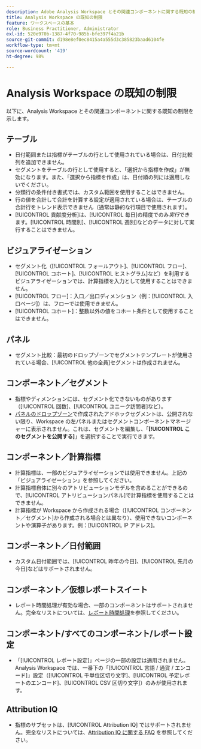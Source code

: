 ```yaml
---
description: Adobe Analysis Workspace とその関連コンポーネントに関する既知の制限のリスト
title: Analysis Workspace の既知の制限
feature: ワークスペースの基本
role: Business Practitioner, Administrator
exl-id: 520e970b-1387-4f70-985b-bfe397f4a21b
source-git-commit: d198e8ef0ec8415a4a555d3c385823baad6104fe
workflow-type: tm+mt
source-wordcount: '419'
ht-degree: 98%

---
```


# Analysis Workspace の既知の制限

以下に、Analysis Workspace とその関連コンポーネントに関する既知の制限を示します。

## テーブル

* 日付範囲または指標がテーブルの行として使用されている場合は、日付比較列を追加できません。
* セグメントをテーブルの行として使用すると、「選択から指標を作成」が無効になります。また、「選択から指標を作成」は、日付順の列には適用しないでください。
* 分類行の条件付き書式では、カスタム範囲を使用することはできません。
* 行の値を合計して合計を計算する設定が適用されている場合は、テーブルの合計行をトレンド表示できません（通常は静的な行項目で使用されます）。
* [!UICONTROL 貢献度分析]は、[!UICONTROL 毎日]の精度でのみ&#x200B;_実行_&#x200B;できます。[!UICONTROL 時間別]、[!UICONTROL 週別]などのデータに対して実行することはできません。

## ビジュアライゼーション

* セグメント化（[!UICONTROL フォールアウト]、[!UICONTROL フロー]、[!UICONTROL コホート]、[!UICONTROL ヒストグラム]など）を利用するビジュアライゼーションでは、計算指標を入力として使用することはできません。
* [!UICONTROL フロー]：入口／出口ディメンション（例：[!UICONTROL 入口ページ]）は、フローでは使用できません。
* [!UICONTROL コホート]：整数以外の値をコホート条件として使用することはできません。

## パネル

* セグメント比較：最初のドロップゾーンでセグメントテンプレートが使用されている場合、[!UICONTROL 他の全員]セグメントは作成されません。

## コンポーネント／セグメント

* 指標やディメンションには、セグメント化できないものがあります（[!UICONTROL 回数]、[!UICONTROL ユニーク訪問者]など）。
* [パネルのドロップゾーン](https://experienceleague.adobe.com/docs/analytics/analyze/analysis-workspace/panels/panels.html?lang=ja-JP)で作成されたアドホックセグメントは、公開されない限り、Workspace の左パネルまたはセグメントコンポーネントマネージャーに表示されません。これは、セグメントを編集し、「**[!UICONTROL このセグメントを公開する]**」を選択することで実行できます。

## コンポーネント／計算指標

* 計算指標は、一部のビジュアライゼーションでは使用できません。上記の「ビジュアライゼーション」を参照してください。
* 計算指標自体に別々のアトリビューションモデルを含めることができるので、[!UICONTROL アトリビューションパネル]で計算指標を使用することはできません。
* 計算指標が Workspace から作成される場合（[!UICONTROL コンポーネント／セグメント]から作成される場合とは異なり）、使用できないコンポーネントや演算子があります。例：[!UICONTROL IP アドレス]。

## コンポーネント／日付範囲

* カスタム日付範囲では、[!UICONTROL 昨年の今日]、[!UICONTROL 先月の今日]などはサポートされません。

## コンポーネント／仮想レポートスイート

* レポート時間処理が有効な場合、一部のコンポーネントはサポートされません。完全なリストについては、[レポート時間処理](/help/components/vrs/vrs-report-time-processing.md)を参照してください。

## コンポーネント/すべてのコンポーネント/レポート設定

* 「[!UICONTROL レポート設定]」ページの一部の設定は適用されません。Analysis Workspace では、一番下の「[!UICONTROL 言語 / 通貨 / エンコード]」設定（[!UICONTROL 千単位区切り文字]、[!UICONTROL 予定レポートのエンコード]、[!UICONTROL CSV 区切り文字]）のみが使用されます。

## Attribution IQ

* 指標のサブセットは、[!UICONTROL Attribution IQ] ではサポートされません。完全なリストについては、[Attribution IQ に関する FAQ](../attribution/faq.md) を参照してください。
